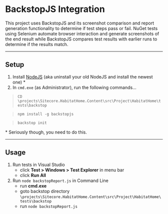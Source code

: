 ﻿# BackstopJS Integration
This project uses BackstopJS and its screenshot comparison and report
generation functionality to determine if test steps pass or fail.  NuGet
tests using Selenium automate browser interaction and generate screenshots
of the end result while BackstopJS compares test results with earlier runs
to determine if the results match.

----

## Setup
1. Install [NodeJS](https://nodejs.org/en/download/) (aka uninstall your
old NodeJS and install the newest one) *
2. In `cmd.exe` (as Administrator), run the following commands...

> `CD \projects\Sitecore.HabitatHome.Content\src\Project\HabitatHome\tests\backstop`

> `npm install -g backstopjs`

> `backstop init`

\* Seriously though, you need to do this.

----

## Usage
1. Run tests in Visual Studio
    * click **Test > Windows > Test Explorer** in menu bar
    * click **Run All**
3. Run `node backstopReport.js` in Command Line
    * run **cmd.exe**
    * goto backstop directory
    `\projects\Sitecore.HabitatHome.Content\src\Project\HabitatHome\tests\backstop`
    * run `node backstopReport.js`